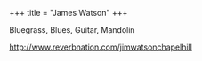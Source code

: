 +++
title = "James Watson"
+++

Bluegrass, Blues, Guitar, Mandolin

<!--more-->

http://www.reverbnation.com/jimwatsonchapelhill
